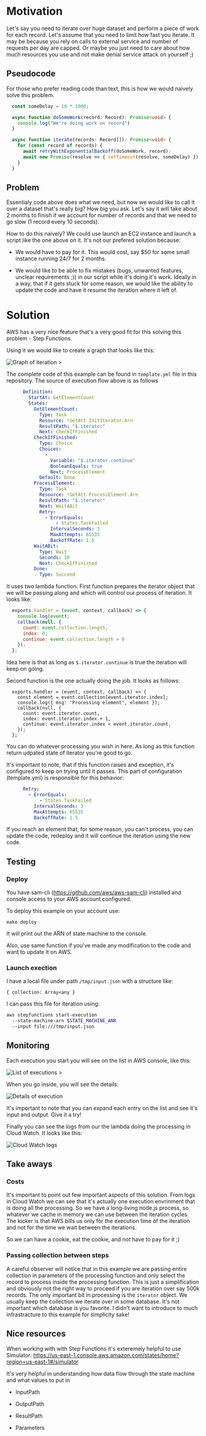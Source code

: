 # Motivation

Let's say you need to iterate over huge dataset and perform a piece of work for each record.
Let's assume that you need to limit how fast you iterate. It may be because you rely on calls
to external service and number of requests per day are capped. Or maybe you just need to care
about how much resources you use and not make denial service attack on yourself ;)

## Pseudocode

For those who prefer reading code than text, this is how we would naively solve this problem.

```typescript
  const someDelay = 10 * 1000;

  async function doSomeWork(record: Record): Promise<void> {
    console.log("We're doing work on record")
  }

  async function iterate(records: Record[]): Promise<void> {
    for (const record of records) {
      await retryWithExponentialBackoff(doSomeWork, record);
      await new Promise(resolve => { setTimeout(resolve, someDelay) });
    }
  }
```

## Problem

Essentialy code above does what we need, but now we would like to call it over a dataset that's
really big? How big you ask. Let's say it will take about 2 months to finish if we account for
number of records and that we need to go slow (1 record every 10 seconds).

How to do this naively? We could use launch an EC2 instance and launch a script like the one above
on it. It's not our prefered solution because:

* We would have to pay for it. This would cost, say $50 for some small instance running 24/7
for 2 months.

* We would like to be able to fix mistakes (bugs, unwanted features, unclear requirements ;))
in our script while it's doing it's work. Ideally in a way, that if it gets stuck for some reason,
we would like the ability to update the code and have it resume the iteration where it left of.

# Solution

AWS has a very nice feature that's a very good fit for this solving this problem - Step Functions.

Using it we would like to create a graph that looks like this:

![Graph of iteration >](./images/graph.png)

The complete code of this example can be found in `template.yml` file in this repository.
The source of execution flow above is as follows

```yaml
      Definition:
        StartAt: GetElementCount
        States:
          GetElementCount:
            Type: Task
            Resource: !GetAtt InitIterator.Arn
            ResultPath: "$.iterator"
            Next: CheckIfFinished
          CheckIfFinished:
            Type: Choice
            Choices:
              -
                Variable: "$.iterator.continue"
                BooleanEquals: true
                Next: ProcessElement
            Default: Done
          ProcessElement:
            Type: Task
            Resource: !GetAtt ProcessElement.Arn
            ResultPath: "$.iterator"
            Next: WaitABit
            Retry:
              - ErrorEquals:
                  - States.TaskFailed
                IntervalSeconds: 3
                MaxAttempts: 65535
                BackoffRate: 1.5
          WaitABit:
            Type: Wait
            Seconds: 10
            Next: CheckIfFinished
          Done:
            Type: Succeed

```


It uses two lambda function. First function prepares the iterator object that we will be passing
along and which will control our process of iteration. It looks like:

```javascript
  exports.handler = (event, context, callback) => {
    console.log(event);
    callback(null, {
      count: event.collection.length,
      index: 0,
      continue: event.collection.length > 0
    });
  };
```

Idea here is that as long as `$.iterator.continue` is true the iteration will keep on going.

Second function is the one actually doing the job. It looks as follows:

```yavascript
  exports.handler = (event, context, callback) => {
    const element = event.collection[event.iterator.index];
    console.log({ msg: 'Processing element', element });
    callback(null, {
      count: event.iterator.count,
      index: event.iterator.index + 1,
      continue: event.iterator.index < event.iterator.count,
    });
  };
```
You can do whatever processing you wish in here. As long as this function return udpated state of
iterator you're good to go.

It's important to note, that if this function raises and exception, it's configured to keep on
trying until it passes. This part of configuration (template.yml) is responsible for this behavior:

```yaml
      Retry:
        - ErrorEquals:
            - States.TaskFailed
          IntervalSeconds: 3
          MaxAttempts: 65535
          BackoffRate: 1.5
```

If you reach an element that, for some reason, you can't process, you can update the code,
redeploy and it will continue the iteration using the new code.

## Testing

### Deploy

You have sam-cli (https://github.com/aws/aws-sam-cli) installed and console access to your
AWS account configured.

To deploy this example on your account use:

```
make deploy
```

It will print out the ARN of state machine to the console.

Also, use same function if you've made any modification to the code and want to update it on AWS.


### Launch exection

I have a local file under path `/tmp/input.json` with a structure like:

```
{ collection: Array<any }
```

I can pass this file for iteration using:

```bash
aws stepfunctions start-execution
  --state-machine-arn $STATE_MACHINE_ANR
  --input file:///tmp/input.json
```

## Monitoring

Each execution you start you will see on the list in AWS console, like this:

![List of executions >](./images/executions.png)

When you go inside, you will see the details:

![Details of execution](./images/screencapture.png)

It's important to note that you can expand each entry on the list and see it's input and output.
Give it a try!

Finally you can see the logs from our the lambda doing the processing in Cloud Watch. It looks like
this:

![Cloud Watch logs](./images/logs.png)

## Take aways

### Costs

It's important to point out few important aspects of this solution.
From logs in Cloud Watch we can see that it's actually one execution envrinment that is doing
all the processing. So we have a long-living node.js process, so whatever we cache in memory we
can use between the iteration cycles. The kicker is that AWS bills us only for the execution
time of the iteration and not for the time we wait between the iterations.

So we can have a cookie, eat the cookie, and not have to pay for it ;)

### Passing collection between steps

A careful observer will notice that in this example we are passing entire collection in parameters
of the processing function and only select the record to process inside the processing function.
This is just a simplification and obviously not the right way to proceed if you are iteration over say
500k records.
The only important bit in processing is the `iterator` object. We usually keep the collection we
iterate over in some database. It's not important which database is you favorite.
I didn't want to introduce to much infrastracture to this example for simplicity sake!

## Nice resources

When working with with Step Functions it's exteremely helpful to use Simulator:
https://us-east-1.console.aws.amazon.com/states/home?region=us-east-1#/simulator


It's very helpful in understanding how data flow through the state machine and what values to put in
* InputPath

* OutputPath

* ResultPath

* Parameters
